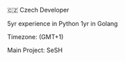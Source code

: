 🇨🇿 Czech Developer

5yr experience in Python
1yr in Golang

Timezone: (GMT+1)

Main Project: SeSH


<!---
OndrasDEV/OndrasDEV is a ✨ special ✨ repository because its `README.md` (this file) appears on your GitHub profile.
You can click the Preview link to take a look at your changes.
--->
